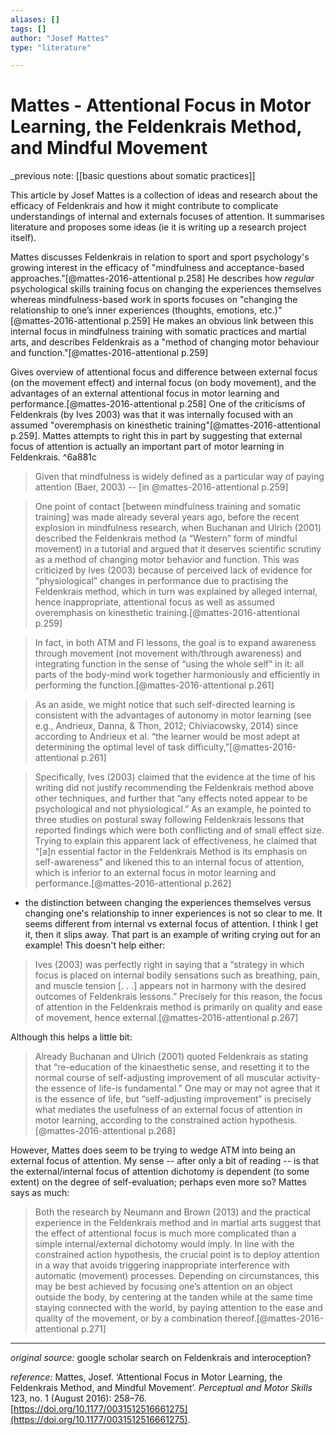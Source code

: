 ```yaml
---
aliases: []
tags: []
author: "Josef Mattes"
type: "literature"

---
```


#  Mattes - Attentional Focus in Motor Learning, the Feldenkrais Method, and Mindful Movement


_previous note: [[basic questions about somatic practices]]

This article by Josef Mattes is a collection of ideas and research about the efficacy of Feldenkrais and how it might contribute to complicate understandings of internal and externals focuses of attention. It summarises literature and proposes some ideas (ie it is writing up a research project itself).

Mattes discusses Feldenkrais in relation to sport and sport psychology's growing interest in the efficacy of "mindfulness and acceptance-based approaches."[@mattes-2016-attentional p.258] He describes how _regular_ psychological skills training focus on changing the experiences themselves whereas mindfulness-based work in sports focuses on "changing the relationship to one’s inner experiences (thoughts, emotions, etc.)"[@mattes-2016-attentional p.259] He makes an obvious link between this internal focus in mindfulness training with somatic practices and martial arts, and describes Feldenkrais as a "method of changing motor behaviour and function."[@mattes-2016-attentional p.259]

Gives overview of attentional focus and difference between external focus (on the movement effect) and internal focus (on body movement), and the advantages of an external attentional focus in motor learning and performance.[@mattes-2016-attentional p.258] One of the criticisms of Feldenkrais (by Ives 2003) was that it was internally focused with an assumed "overemphasis on kinesthetic training"[@mattes-2016-attentional p.259]. Mattes attempts to right this in part by suggesting that external focus of attention is actually an important part of motor learning in Feldenkrais. ^6a881c

> Given that mindfulness is widely defined as a particular way of paying attention (Baer, 2003) -- [in @mattes-2016-attentional p.259]

> One point of contact [between mindfulness training and somatic training] was made already several years ago, before the recent explosion in mindfulness research, when Buchanan and Ulrich (2001) described the Feldenkrais method (a “Western” form of mindful movement) in a tutorial and argued that it deserves scientific scrutiny as a method of changing motor behavior and function. This was criticized by Ives (2003) because of perceived lack of evidence for “physiological” changes in performance due to practising the Feldenkrais method, which in turn was explained by alleged internal, hence inappropriate, attentional focus as well as assumed overemphasis on kinesthetic training.[@mattes-2016-attentional p.259]

> In fact, in both ATM and FI lessons, the goal is to expand awareness through movement (not movement with/through awareness) and integrating function in the sense of “using the whole self” in it: all parts of the body-mind work together harmoniously and efficiently in performing the function.[@mattes-2016-attentional p.261]

> As an aside, we might notice that such self-directed learning is consistent with the advantages of autonomy in motor learning (see e.g., Andrieux, Danna, & Thon, 2012; Chiviacowsky, 2014) since according to Andrieux et al. “the learner would be most adept at determining the optimal level of task difficulty,”[@mattes-2016-attentional p.261]

> Specifically, Ives (2003) claimed that the evidence at the time of his writing did not justify recommending the Feldenkrais method above other techniques, and further that “any effects noted appear to be psychological and not physiological.” As an example, he pointed to three studies on postural sway following Feldenkrais lessons that reported findings which were both conflicting and of small effect size. Trying to explain this apparent lack of effectiveness, he claimed that “[a]n essential factor in the Feldenkrais Method is its emphasis on self-awareness” and likened this to an internal focus of attention, which is inferior to an external focus in motor learning and performance.[@mattes-2016-attentional p.262]

- the distinction between changing the experiences themselves versus changing one's relationship to inner experiences is not so clear to me. It seems different from internal vs external focus of attention. I think I get it, then it slips away. That part is an example of writing crying out for an example! This doesn't help either:

> Ives (2003) was perfectly right in saying that a “strategy in which focus is placed on internal bodily sensations such as breathing, pain, and muscle tension [. . .] appears not in harmony with the desired outcomes of Feldenkrais lessons.” Precisely for this reason, the focus of attention in the Feldenkrais method is primarily on quality and ease of movement, hence external.[@mattes-2016-attentional p.267]

Although this helps a little bit:

> Already Buchanan and Ulrich (2001) quoted Feldenkrais as stating that “re-education of the kinaesthetic sense, and resetting it to the normal course of self-adjusting improvement of all muscular activity-the essence of life-is fundamental.” One may or may not agree that it is the essence of life, but “self-adjusting improvement” is precisely what mediates the usefulness of an external focus of attention in motor learning, according to the constrained action hypothesis.[@mattes-2016-attentional p.268]

However, Mattes does seem to be trying to wedge ATM into being an external focus of attention. My sense -- after only a bit of reading -- is that the external/internal focus of attention dichotomy is dependent (to some extent) on the degree of self-evaluation; perhaps even more so? Mattes says as much:

> Both the research by Neumann and Brown (2013) and the practical experience in the Feldenkrais method and in martial arts suggest that the effect of attentional focus is much more complicated than a simple internal/external dichotomy would imply. In line with the constrained action hypothesis, the crucial point is to deploy attention in a way that avoids triggering inappropriate interference with automatic (movement) processes. Depending on circumstances, this may be best achieved by focusing one’s attention on an object outside the body, by centering at the tanden while at the same time staying connected with the world, by paying attention to the ease and quality of the movement, or by a combination thereof.[@mattes-2016-attentional p.271]

---

_original source:_ google scholar search on Feldenkrais and interoception?

_reference:_ Mattes, Josef. ‘Attentional Focus in Motor Learning, the Feldenkrais Method, and Mindful Movement’. _Perceptual and Motor Skills_ 123, no. 1 (August 2016): 258–76. [https://doi.org/10.1177/0031512516661275](https://doi.org/10.1177/0031512516661275).